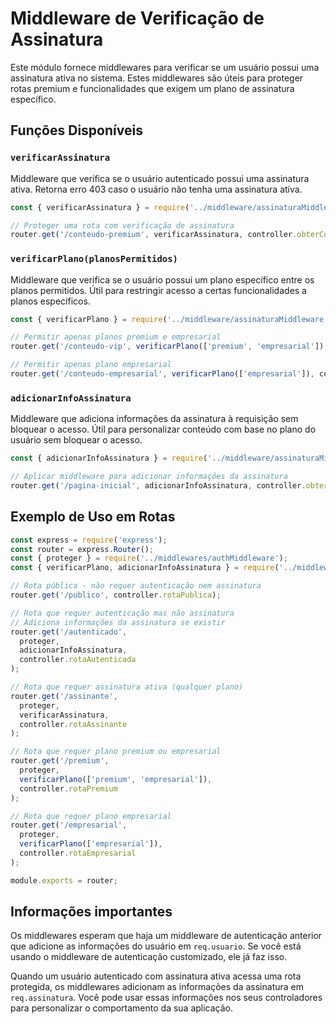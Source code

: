 # Middleware de Verificação de Assinatura

Este módulo fornece middlewares para verificar se um usuário possui uma assinatura ativa no sistema. Estes middlewares são úteis para proteger rotas premium e funcionalidades que exigem um plano de assinatura específico.

## Funções Disponíveis

### `verificarAssinatura`

Middleware que verifica se o usuário autenticado possui uma assinatura ativa. Retorna erro 403 caso o usuário não tenha uma assinatura ativa.

```javascript
const { verificarAssinatura } = require('../middleware/assinaturaMiddleware');

// Proteger uma rota com verificação de assinatura
router.get('/conteudo-premium', verificarAssinatura, controller.obterConteudo);
```

### `verificarPlano(planosPermitidos)`

Middleware que verifica se o usuário possui um plano específico entre os planos permitidos. Útil para restringir acesso a certas funcionalidades a planos específicos.

```javascript
const { verificarPlano } = require('../middleware/assinaturaMiddleware');

// Permitir apenas planos premium e empresarial
router.get('/conteudo-vip', verificarPlano(['premium', 'empresarial']), controller.obterConteudoVIP);

// Permitir apenas plano empresarial
router.get('/conteudo-empresarial', verificarPlano(['empresarial']), controller.obterConteudoEmpresarial);
```

### `adicionarInfoAssinatura`

Middleware que adiciona informações da assinatura à requisição sem bloquear o acesso. Útil para personalizar conteúdo com base no plano do usuário sem bloquear o acesso.

```javascript
const { adicionarInfoAssinatura } = require('../middleware/assinaturaMiddleware');

// Aplicar middleware para adicionar informações da assinatura
router.get('/pagina-inicial', adicionarInfoAssinatura, controller.obterPaginaInicial);
```

## Exemplo de Uso em Rotas

```javascript
const express = require('express');
const router = express.Router();
const { proteger } = require('../middlewares/authMiddleware');
const { verificarPlano, adicionarInfoAssinatura } = require('../middleware/assinaturaMiddleware');

// Rota pública - não requer autenticação nem assinatura
router.get('/publico', controller.rotaPublica);

// Rota que requer autenticação mas não assinatura
// Adiciona informações da assinatura se existir
router.get('/autenticado', 
  proteger, 
  adicionarInfoAssinatura, 
  controller.rotaAutenticada
);

// Rota que requer assinatura ativa (qualquer plano)
router.get('/assinante', 
  proteger, 
  verificarAssinatura, 
  controller.rotaAssinante
);

// Rota que requer plano premium ou empresarial
router.get('/premium', 
  proteger, 
  verificarPlano(['premium', 'empresarial']), 
  controller.rotaPremium
);

// Rota que requer plano empresarial
router.get('/empresarial', 
  proteger, 
  verificarPlano(['empresarial']), 
  controller.rotaEmpresarial
);

module.exports = router;
```

## Informações importantes

Os middlewares esperam que haja um middleware de autenticação anterior que adicione as informações do usuário em `req.usuario`. Se você está usando o middleware de autenticação customizado, ele já faz isso.

Quando um usuário autenticado com assinatura ativa acessa uma rota protegida, os middlewares adicionam as informações da assinatura em `req.assinatura`. Você pode usar essas informações nos seus controladores para personalizar o comportamento da sua aplicação. 